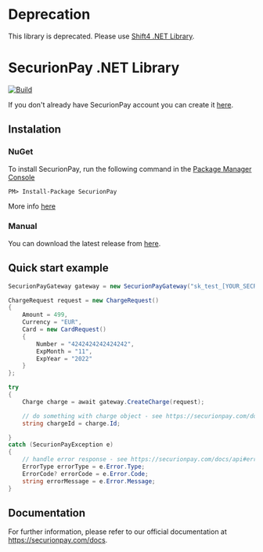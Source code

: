 Deprecation
===================================

This library is deprecated. Please use [Shift4 .NET Library](https://github.com/shift4developer/shift4-net).

# SecurionPay .NET Library

[![Build](https://github.com/securionpay/securionpay-net/actions/workflows/build.yml/badge.svg)](https://github.com/securionpay/securionpay-net/actions/workflows/build.yml)

If you don't already have SecurionPay account you can create it [here](https://securionpay.com/signup). 

## Instalation 

### NuGet

To install SecurionPay, run the following command in the [Package Manager Console](https://docs.nuget.org/consume/package-manager-console)

```
PM> Install-Package SecurionPay 
```
More info [here](https://www.nuget.org/packages/SecurionPay/)

### Manual

You can download the latest release from [here](https://github.com/securionpay/securionpay-net/releases).

## Quick start example

```cs
SecurionPayGateway gateway = new SecurionPayGateway("sk_test_[YOUR_SECRET_KEY]");

ChargeRequest request = new ChargeRequest()
{
    Amount = 499,
    Currency = "EUR",
    Card = new CardRequest()
    {
        Number = "4242424242424242",
        ExpMonth = "11",
        ExpYear = "2022"
    }
};

try
{
    Charge charge = await gateway.CreateCharge(request);

    // do something with charge object - see https://securionpay.com/docs/api#charge-object
    string chargeId = charge.Id;

}
catch (SecurionPayException e)
{
    // handle error response - see https://securionpay.com/docs/api#error-object
    ErrorType errorType = e.Error.Type;
    ErrorCode? errorCode = e.Error.Code;
    string errorMessage = e.Error.Message;
}
```

## Documentation

For further information, please refer to our official documentation at https://securionpay.com/docs.
